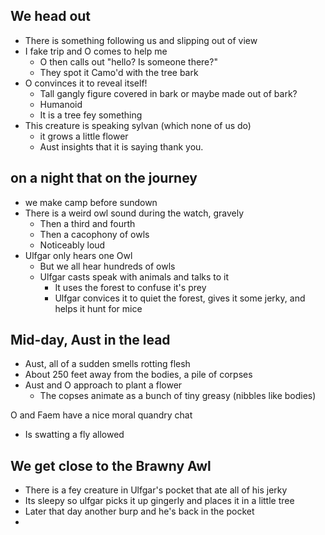 ## We head out
- There is something following us and slipping out of view
- I fake trip and O comes to help me
	- O then calls out "hello? Is someone there?"
	- They spot it Camo'd with the tree bark
- O convinces it to reveal itself!
	- Tall gangly figure covered in bark or maybe made out of bark?
	- Humanoid
	- It is a tree fey something
- This creature is speaking sylvan (which none of us do)
	- it grows a little flower
	- Aust insights that it is saying thank you.

## on a night that on the journey
- we make camp before sundown
- There is a weird owl sound during the watch, gravely
	- Then a third and fourth
	- Then a cacophony of owls
	- Noticeably loud
- Ulfgar only hears one Owl
	- But we all hear hundreds of owls
	- Ulfgar casts speak with animals and talks to it
		- It uses the forest to confuse it's prey
		- Ulfgar convices it to quiet the forest, gives it some jerky, and helps it hunt for mice 

## Mid-day, Aust in the lead
- Aust, all of a sudden smells rotting flesh
- About 250 feet away from the bodies, a pile of corpses
- Aust and O approach to plant a flower
	- The copses animate as a bunch of tiny greasy (nibbles like bodies)

O and Faem have a nice moral quandry chat
- Is swatting a fly allowed

## We get close to the Brawny Awl
- There is a fey creature in Ulfgar's pocket that ate all of his jerky
- Its sleepy so ulfgar picks it up gingerly and places it in a little tree
- Later that day another burp and he's back in the pocket
- 